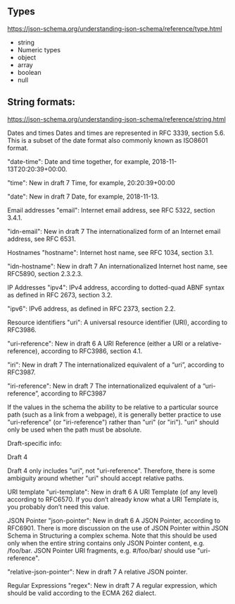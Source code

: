 ## Types

https://json-schema.org/understanding-json-schema/reference/type.html


* string
* Numeric types
* object
* array
* boolean
* null

## String formats:

https://json-schema.org/understanding-json-schema/reference/string.html

Dates and times
Dates and times are represented in RFC 3339, section 5.6. This is a subset of the date format also commonly known as ISO8601 format.

"date-time": Date and time together, for example, 2018-11-13T20:20:39+00:00.

"time": New in draft 7 Time, for example, 20:20:39+00:00

"date": New in draft 7 Date, for example, 2018-11-13.

Email addresses
"email": Internet email address, see RFC 5322, section 3.4.1.

"idn-email": New in draft 7 The internationalized form of an Internet email address, see RFC 6531.

Hostnames
"hostname": Internet host name, see RFC 1034, section 3.1.

"idn-hostname": New in draft 7 An internationalized Internet host name, see RFC5890, section 2.3.2.3.

IP Addresses
"ipv4": IPv4 address, according to dotted-quad ABNF syntax as defined in RFC 2673, section 3.2.

"ipv6": IPv6 address, as defined in RFC 2373, section 2.2.

Resource identifiers
"uri": A universal resource identifier (URI), according to RFC3986.

"uri-reference": New in draft 6 A URI Reference (either a URI or a relative-reference), according to RFC3986, section 4.1.

"iri": New in draft 7 The internationalized equivalent of a “uri”, according to RFC3987.

"iri-reference": New in draft 7 The internationalized equivalent of a “uri-reference”, according to RFC3987

If the values in the schema the ability to be relative to a particular source path (such as a link from a webpage), it is generally better practice to use "uri-reference" (or "iri-reference") rather than "uri" (or "iri"). "uri" should only be used when the path must be absolute.

Draft-specific info:

Draft 4

Draft 4 only includes "uri", not "uri-reference". Therefore, there is some ambiguity around whether "uri" should accept relative paths.

URI template
"uri-template": New in draft 6 A URI Template (of any level) according to RFC6570. If you don’t already know what a URI Template is, you probably don’t need this value.

JSON Pointer
"json-pointer": New in draft 6 A JSON Pointer, according to RFC6901. There is more discussion on the use of JSON Pointer within JSON Schema in Structuring a complex schema. Note that this should be used only when the entire string contains only JSON Pointer content, e.g. /foo/bar. JSON Pointer URI fragments, e.g. #/foo/bar/ should use "uri-reference".

"relative-json-pointer": New in draft 7 A relative JSON pointer.

Regular Expressions
"regex": New in draft 7 A regular expression, which should be valid according to the ECMA 262 dialect.